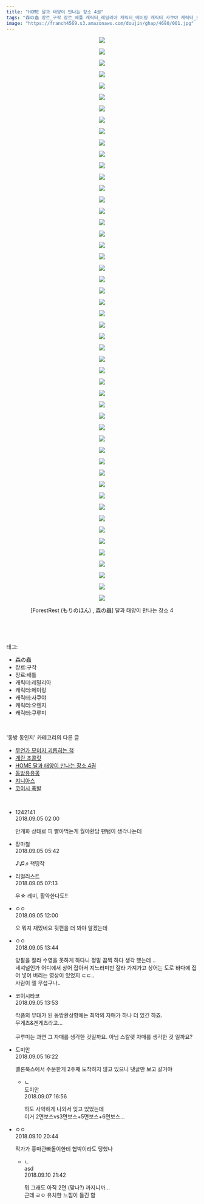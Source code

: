 ```yaml
---
title: "HOME 달과 태양이 만나는 장소 4권"
tags: "森の蟲 장르_구작 장르_배틀 캐릭터_레밀리아 캐릭터_메이링 캐릭터_사쿠야 캐릭터_오렌지 캐릭터_쿠루미 forestrest もりのほん 동방_동인지"
image: "https://franch4569.s3.amazonaws.com/doujin/ghap/4680/001.jpg"
---
```

<div class="article">
<p style="text-align: center; clear: none; float: none;"><img src="{{ site.imgserver2 }}/ghap/4680/001.jpg"/></p>
<p style="text-align: center; clear: none; float: none;"><img src="{{ site.imgserver2 }}/ghap/4680/002.jpg"/></p>
<p style="text-align: center; clear: none; float: none;"><img src="{{ site.imgserver2 }}/ghap/4680/003.jpg"/></p>
<p style="text-align: center; clear: none; float: none;"><img src="{{ site.imgserver2 }}/ghap/4680/004.jpg"/></p>
<p style="text-align: center; clear: none; float: none;"><img src="{{ site.imgserver2 }}/ghap/4680/005.jpg"/></p>
<p style="text-align: center; clear: none; float: none;"><img src="{{ site.imgserver2 }}/ghap/4680/006.jpg"/></p>
<p style="text-align: center; clear: none; float: none;"><img src="{{ site.imgserver2 }}/ghap/4680/007.jpg"/></p>
<p style="text-align: center; clear: none; float: none;"><img src="{{ site.imgserver2 }}/ghap/4680/008.jpg"/></p>
<p style="text-align: center; clear: none; float: none;"><img src="{{ site.imgserver2 }}/ghap/4680/009.jpg"/></p>
<p style="text-align: center; clear: none; float: none;"><img src="{{ site.imgserver2 }}/ghap/4680/010.jpg"/></p>
<p style="text-align: center; clear: none; float: none;"><img src="{{ site.imgserver2 }}/ghap/4680/011.jpg"/></p>
<p style="text-align: center; clear: none; float: none;"><img src="{{ site.imgserver2 }}/ghap/4680/012.jpg"/></p>
<p style="text-align: center; clear: none; float: none;"><img src="{{ site.imgserver2 }}/ghap/4680/013.jpg"/></p>
<p style="text-align: center; clear: none; float: none;"><img src="{{ site.imgserver2 }}/ghap/4680/014.jpg"/></p>
<p style="text-align: center; clear: none; float: none;"><img src="{{ site.imgserver2 }}/ghap/4680/015.jpg"/></p>
<p style="text-align: center; clear: none; float: none;"><img src="{{ site.imgserver2 }}/ghap/4680/016.jpg"/></p>
<p style="text-align: center; clear: none; float: none;"><img src="{{ site.imgserver2 }}/ghap/4680/017.jpg"/></p>
<p style="text-align: center; clear: none; float: none;"><img src="{{ site.imgserver2 }}/ghap/4680/018.jpg"/></p>
<p style="text-align: center; clear: none; float: none;"><img src="{{ site.imgserver2 }}/ghap/4680/019.jpg"/></p>
<p style="text-align: center; clear: none; float: none;"><img src="{{ site.imgserver2 }}/ghap/4680/020.jpg"/></p>
<p style="text-align: center; clear: none; float: none;"><img src="{{ site.imgserver2 }}/ghap/4680/021.jpg"/></p>
<p style="text-align: center; clear: none; float: none;"><img src="{{ site.imgserver2 }}/ghap/4680/022.jpg"/></p>
<p style="text-align: center; clear: none; float: none;"><img src="{{ site.imgserver2 }}/ghap/4680/023.jpg"/></p>
<p style="text-align: center; clear: none; float: none;"><img src="{{ site.imgserver2 }}/ghap/4680/024.jpg"/></p>
<p style="text-align: center; clear: none; float: none;"><img src="{{ site.imgserver2 }}/ghap/4680/025.jpg"/></p>
<p style="text-align: center; clear: none; float: none;"><img src="{{ site.imgserver2 }}/ghap/4680/026.jpg"/></p>
<p style="text-align: center; clear: none; float: none;"><img src="{{ site.imgserver2 }}/ghap/4680/027.jpg"/></p>
<p style="text-align: center; clear: none; float: none;"><img src="{{ site.imgserver2 }}/ghap/4680/028.jpg"/></p>
<p style="text-align: center; clear: none; float: none;"><img src="{{ site.imgserver2 }}/ghap/4680/029.jpg"/></p>
<p style="text-align: center; clear: none; float: none;"><img src="{{ site.imgserver2 }}/ghap/4680/030.jpg"/></p>
<p style="text-align: center; clear: none; float: none;"><img src="{{ site.imgserver2 }}/ghap/4680/031.jpg"/></p>
<p style="text-align: center; clear: none; float: none;"><img src="{{ site.imgserver2 }}/ghap/4680/032.jpg"/></p>
<p style="text-align: center; clear: none; float: none;"><img src="{{ site.imgserver2 }}/ghap/4680/033.jpg"/></p>
<p style="text-align: center; clear: none; float: none;"><img src="{{ site.imgserver2 }}/ghap/4680/034.jpg"/></p>
<p style="text-align: center; clear: none; float: none;"><img src="{{ site.imgserver2 }}/ghap/4680/035.jpg"/></p>
<p style="text-align: center; clear: none; float: none;"><img src="{{ site.imgserver2 }}/ghap/4680/036.jpg"/></p>
<p style="text-align: center; clear: none; float: none;"><img src="{{ site.imgserver2 }}/ghap/4680/037.jpg"/></p>
<p style="text-align: center; clear: none; float: none;"><img src="{{ site.imgserver2 }}/ghap/4680/038.jpg"/></p>
<p style="text-align: center; clear: none; float: none;"><img src="{{ site.imgserver2 }}/ghap/4680/039.jpg"/></p>
<p style="text-align: center; clear: none; float: none;"><img src="{{ site.imgserver2 }}/ghap/4680/040.jpg"/></p>
<p style="text-align: center; clear: none; float: none;"><img src="{{ site.imgserver2 }}/ghap/4680/041.jpg"/></p>
<p style="text-align: center; clear: none; float: none;"><img src="{{ site.imgserver2 }}/ghap/4680/042.jpg"/></p>
<p style="text-align: center; clear: none; float: none;"><img src="{{ site.imgserver2 }}/ghap/4680/043.jpg"/></p>
<p style="text-align: center; clear: none; float: none;"><img src="{{ site.imgserver2 }}/ghap/4680/044.jpg"/></p>
<p style="text-align: center; clear: none; float: none;"><img src="{{ site.imgserver2 }}/ghap/4680/045.jpg"/></p>
<p style="text-align: center; clear: none; float: none;"><img src="{{ site.imgserver2 }}/ghap/4680/046.jpg"/></p>
<p style="text-align: center; clear: none; float: none;"><img src="{{ site.imgserver2 }}/ghap/4680/047.jpg"/></p>
<p style="text-align: center; clear: none; float: none;"><img src="{{ site.imgserver2 }}/ghap/4680/048.jpg"/></p>
<p style="text-align: center; clear: none; float: none;"><img src="{{ site.imgserver2 }}/ghap/4680/049.jpg"/></p>
<p style="text-align: center; clear: none; float: none;"><img src="{{ site.imgserver2 }}/ghap/4680/050.jpg"/></p>
<p style="text-align: center; clear: none; float: none;">[ForestRest (もりのほん) , 森の蟲] 달과 태양이 만나는 장소 4</p>
<p><br/></p>
</div><br/>
<div class="tagTrail">
<p>태그: </p>
<ul>
<li>森の蟲</li>
<li>장르:구작</li>
<li>장르:배틀</li>
<li>캐릭터:레밀리아</li>
<li>캐릭터:메이링</li>
<li>캐릭터:사쿠야</li>
<li>캐릭터:오렌지</li>
<li>캐릭터:쿠루미</li>
</ul>
</div><br/>
<div class="another">
<p>'동방 동인지' 카테고리의 다른 글</p>
<ul>
<li><a href="/ghap_4683">무언가 모미지 괴롭히는 책</a></li>
<li><a href="/ghap_4681">계란 초콜릿</a></li>
<li><a href="/ghap_4680">HOME 달과 태양이 만나는 장소 4권</a></li>
<li><a href="/ghap_4675">동방유유몽</a></li>
<li><a href="/ghap_4674">지니아스</a></li>
<li><a href="/ghap_4673">코이시 폭발</a></li>
</ul>
</div><br/>
<div class="cb_module cb_fluid">
<div class="cb_wrt cb_profile">
<div class="comment">
<ul>
<li class="cb_thumb_off" id="comment15326264">
<div class="cb_comment_area">
<div class="cb_info_area">
<div class="cb_section">
<span class="cb_nick_name">1242141</span>
</div>
<div class="cb_section">
<span class="cb_date">2018.09.05 02:00 </span>
</div>
</div>
<div class="cb_dsc_comment">
<p class="cb_dsc">
											안개화 상태로 피 빨아먹는게 월야환담 팬텀이 생각나는데
										</p>
</div>
</div></li>
<li class="cb_thumb_off" id="comment15326342">
<div class="cb_comment_area">
<div class="cb_info_area">
<div class="cb_section">
<span class="cb_nick_name">장마철</span>
</div>
<div class="cb_section">
<span class="cb_date">2018.09.05 05:42 </span>
</div>
</div>
<div class="cb_dsc_comment">
<p class="cb_dsc">
											♪♫♬핵띵작
										</p>
</div>
</div></li>
<li class="cb_thumb_off" id="comment15326365">
<div class="cb_comment_area">
<div class="cb_info_area">
<div class="cb_section">
<span class="cb_nick_name">리얼리스트</span>
</div>
<div class="cb_section">
<span class="cb_date">2018.09.05 07:13 </span>
</div>
</div>
<div class="cb_dsc_comment">
<p class="cb_dsc">
											우☆ 레미, 활약한다도!!
										</p>
</div>
</div></li>
<li class="cb_thumb_off" id="comment15326478">
<div class="cb_comment_area">
<div class="cb_info_area">
<div class="cb_section">
<span class="cb_nick_name">ㅇㅇ</span>
</div>
<div class="cb_section">
<span class="cb_date">2018.09.05 12:00 </span>
</div>
</div>
<div class="cb_dsc_comment">
<p class="cb_dsc">
											오 뭐지 재밌네요 뒷편을 더 봐야 알겠는데
										</p>
</div>
</div></li>
<li class="cb_thumb_off" id="comment15326522">
<div class="cb_comment_area">
<div class="cb_info_area">
<div class="cb_section">
<span class="cb_nick_name">ㅇㅇ</span>
</div>
<div class="cb_section">
<span class="cb_date">2018.09.05 13:44 </span>
</div>
</div>
<div class="cb_dsc_comment">
<p class="cb_dsc">
											양팔을 잘라 수영을 못하게 하다니 정말 끔찍 하다 생각 했는데 ..<br/>
네셔널인가 어디에서 상어 잡아서 지느러미만 잘라 가져가고 상어는 도로 바다에 집어 넣어 버리는 영상이 있었지 ㄷㄷ..<br/>
사람이 젤 무섭구나..
										</p>
</div>
</div></li>
<li class="cb_thumb_off" id="comment15326528">
<div class="cb_comment_area">
<div class="cb_info_area">
<div class="cb_section">
<span class="cb_nick_name">코이시타코</span>
</div>
<div class="cb_section">
<span class="cb_date">2018.09.05 13:53 </span>
</div>
</div>
<div class="cb_dsc_comment">
<p class="cb_dsc">
											작품의 무대가 된 동방환상향에는 최악의 자매가 하나 더 있긴 하죠.<br/>
무게츠&amp;겐게츠라고...<br/>
<br/>
쿠루미는 과연 그 자매를 생각한 것일까요. 아님 스칼렛 자매를 생각한 것 일까요?
										</p>
</div>
</div></li>
<li class="cb_thumb_off" id="comment15326595">
<div class="cb_comment_area">
<div class="cb_info_area">
<div class="cb_section">
<span class="cb_nick_name">도미안</span>
</div>
<div class="cb_section">
<span class="cb_date">2018.09.05 16:22 </span>
</div>
</div>
<div class="cb_dsc_comment">
<p class="cb_dsc">
											멜론북스에서 주문한게 2주째 도착하지 않고 있으니 댓글만 보고 갈거야
										</p>
</div>
<ul>
<li class="cb_thumb_off" id="comment15327771">
<span class="cb_bu_subnode">ㄴ</span>
<div class="cb_comment_area">
<div class="cb_info_area">
<div class="cb_section">
<span class="cb_nick_name">도미안</span>
</div>
<div class="cb_section">
<span class="cb_date">2018.09.07 16:56 </span>
</div>
</div>
<div class="cb_dsc_comment">
<p class="cb_dsc">
																하도 사악하게 나와서 잊고 있었는데<br/>
이거 2면보스vs3면보스+5면보스+6면보스...
															</p>
</div>
</div>
</li>
</ul>
</div></li>
<li class="cb_thumb_off" id="comment15329704">
<div class="cb_comment_area">
<div class="cb_info_area">
<div class="cb_section">
<span class="cb_nick_name">ㅇㅇ</span>
</div>
<div class="cb_section">
<span class="cb_date">2018.09.10 20:44 </span>
</div>
</div>
<div class="cb_dsc_comment">
<p class="cb_dsc">
											작가가 홍마관빠돌이한테 협박이라도 당했나
										</p>
</div>
<ul>
<li class="cb_thumb_off" id="comment15329727">
<span class="cb_bu_subnode">ㄴ</span>
<div class="cb_comment_area">
<div class="cb_info_area">
<div class="cb_section">
<span class="cb_nick_name">asd</span>
</div>
<div class="cb_section">
<span class="cb_date">2018.09.10 21:42 </span>
</div>
</div>
<div class="cb_dsc_comment">
<p class="cb_dsc">
																뭐 그래도 아직 2면 (맞나?) 까지니까...<br/>
근데 ㄹㅇ 유치한 느낌이 들긴 함
															</p>
</div>
</div>
</li>
</ul>
</div></li>
</ul>
</div>
</div><!-- commentList close -->
</div><br/>
